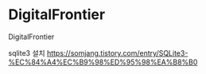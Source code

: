 # DigitalFrontier
DigitalFrontier

sqlite3 설치
https://somjang.tistory.com/entry/SQLite3-%EC%84%A4%EC%B9%98%ED%95%98%EA%B8%B0
